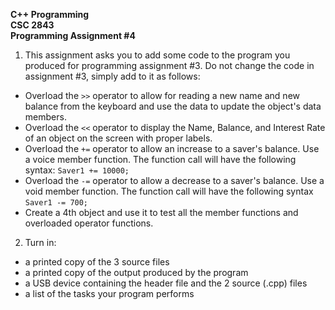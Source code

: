 **C++ Programming**  
**CSC 2843**  
**Programming Assignment #4**  

1. This assignment asks you to add some code to the program you produced for programming assignment #3. Do not change the code in assignment #3, simply add to it as follows:
  - Overload the `>>` operator to allow for reading a new name and new balance from the keyboard and use the data to update the object's data members.
  - Overload the `<<` operator to display the Name, Balance, and Interest Rate of an object on the screen with proper labels.
  - Overload the `+=` operator to allow an increase to a saver's balance. Use a voice member function. The function call will have the following syntax: `Saver1 += 10000;`
  - Overload the `-=` operator to allow a decrease to a saver's balance. Use a void member function. The function call will have the following syntax `Saver1 -= 700;`
  - Create a 4th object and use it to test all the member functions and overloaded operator functions.
2. Turn in:
  - a printed copy of the 3 source files
  - a printed copy of the output produced by the program
  - a USB device containing the header file and the 2 source (.cpp) files
  - a list of the tasks your program performs
